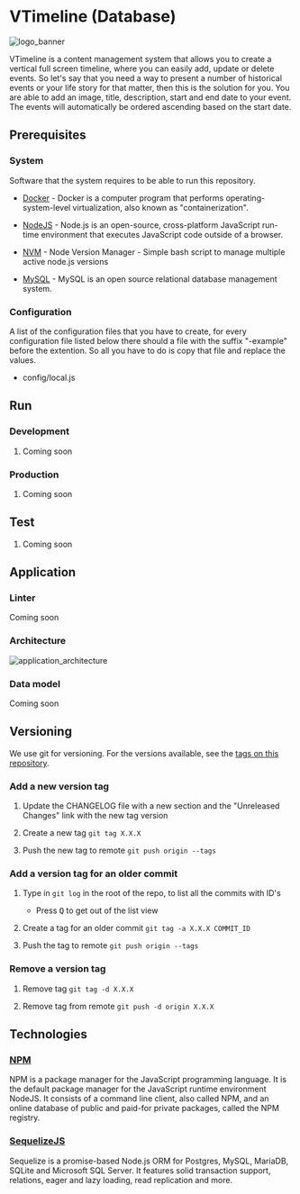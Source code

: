 # VTimeline (Database)

![logo_banner](https://imgur.com/vYrOcrm.png)

VTimeline is a content management system that allows you to create a vertical full screen timeline, where you can easily add, update or delete events. So let's say that you need a way to present a number of historical events or your life story for that matter, then this is the solution for you. You are able to add an image, title, description, start and end date to your event. The events will automatically be ordered ascending based on the start date.

## Prerequisites

### System

Software that the system requires to be able to run this repository.

- [Docker](https://www.docker.com/products/docker-desktop) - Docker is a computer program that performs operating-system-level virtualization, also known as "containerization".

- [NodeJS](https://nodejs.org/) - Node.js is an open-source, cross-platform JavaScript run-time environment that executes JavaScript code outside of a browser.

- [NVM](https://github.com/creationix/nvm) - Node Version Manager - Simple bash script to manage multiple active node.js versions

- [MySQL](https://www.mysql.com/) - MySQL is an open source relational database management system.

### Configuration

A list of the configuration files that you have to create, for every configuration file listed below there should a file with the suffix "\-example" before the extention. So all you have to do is copy that file and replace the values.

- config/local.js

## Run

### Development

1. Coming soon

### Production

1. Coming soon

## Test

1. Coming soon

## Application

### Linter

Coming soon

### Architecture

![application_architecture](https://imgur.com/t9ZFuZz.png)

### Data model

Coming soon

## Versioning

We use git for versioning. For the versions available, see the [tags on this repository](https://github.com/AjUthaya/vtimeline-database-mysql/tags).

### Add a new version tag

1. Update the CHANGELOG file with a new section and the "Unreleased Changes" link with the new tag version

2. Create a new tag `git tag X.X.X`

3. Push the new tag to remote `git push origin --tags`

### Add a version tag for an older commit

1. Type in `git log` in the root of the repo, to list all the commits with ID's

   - Press <kbd>Q</kbd> to get out of the list view

2. Create a tag for an older commit `git tag -a X.X.X COMMIT_ID`

3. Push the tag to remote `git push origin --tags`

### Remove a version tag

1. Remove tag `git tag -d X.X.X`

2. Remove tag from remote `git push -d origin X.X.X`

## Technologies

### [NPM](https://www.npmjs.com/)

NPM is a package manager for the JavaScript programming language. It is the default package manager for the JavaScript runtime environment NodeJS. It consists of a command line client, also called NPM, and an online database of public and paid-for private packages, called the NPM registry.

### [SequelizeJS](http://docs.sequelizejs.com/)

Sequelize is a promise-based Node.js ORM for Postgres, MySQL, MariaDB, SQLite and Microsoft SQL Server. It features solid transaction support, relations, eager and lazy loading, read replication and more.
